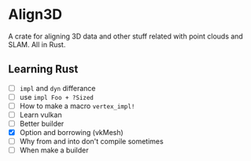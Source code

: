 # Align3D

A crate for aligning 3D data and other stuff related with point clouds and SLAM. All in Rust.


## Learning Rust

* [ ] `impl` and `dyn` differance 
* [ ] use `impl Foo + ?Sized`
* [ ] How to make a macro `vertex_impl!`
* [ ] Learn vulkan
* [ ] Better builder
* [x] Option and borrowing (vkMesh)
* [ ] Why from and into don't compile sometimes
* [ ] When make a builder
